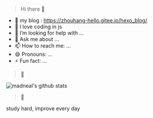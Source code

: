 > Hi there 👋
- 🔭 my blog : https://zhouhang-hello.gitee.io/hexo_blog/
- 🌱 I love coding in js
- 🤔 I’m looking for help with ...
- 💬 Ask me about ...
- 📫 How to reach me: ...
- 😄 Pronouns: ...
- ⚡ Fun fact: ...


> 🎯
> 
![madneal's github stats](https://github-readme-stats.vercel.app/api?username=madneal&show_icons=true&theme=radical)

> 👔
> 
study hard, improve every day
